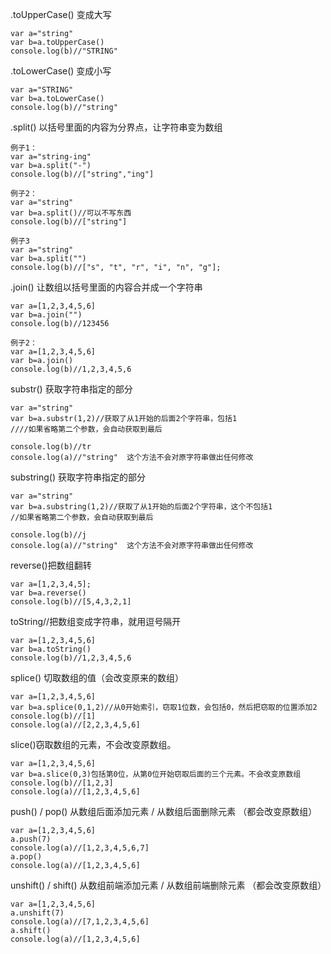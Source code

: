 .toUpperCase() 变成大写
~~~
var a="string"
var b=a.toUpperCase()
console.log(b)//"STRING"
~~~
.toLowerCase() 变成小写
~~~
var a="STRING"
var b=a.toLowerCase()
console.log(b)//"string"
~~~
.split() 以括号里面的内容为分界点，让字符串变为数组
~~~
例子1：
var a="string-ing"
var b=a.split("-")
console.log(b)//["string","ing"]

例子2：
var a="string"
var b=a.split()//可以不写东西
console.log(b)//["string"]

例子3
var a="string"
var b=a.split("")
console.log(b)//["s", "t", "r", "i", "n", "g"];
~~~
.join() 让数组以括号里面的内容合并成一个字符串
~~~
var a=[1,2,3,4,5,6]
var b=a.join("")
console.log(b)//123456

例子2：
var a=[1,2,3,4,5,6]
var b=a.join()
console.log(b)//1,2,3,4,5,6
~~~
substr() 获取字符串指定的部分
~~~
var a="string"
var b=a.substr(1,2)//获取了从1开始的后面2个字符串，包括1
////如果省略第二个参数，会自动获取到最后

console.log(b)//tr
console.log(a)//"string"  这个方法不会对原字符串做出任何修改
~~~
substring() 获取字符串指定的部分
~~~
var a="string"
var b=a.substring(1,2)//获取了从1开始的后面2个字符串，这个不包括1
//如果省略第二个参数，会自动获取到最后

console.log(b)//j
console.log(a)//"string"  这个方法不会对原字符串做出任何修改
~~~
reverse()把数组翻转
~~~
var a=[1,2,3,4,5];
var b=a.reverse()
console.log(b)//[5,4,3,2,1]
~~~
toString//把数组变成字符串，就用逗号隔开
~~~
var a=[1,2,3,4,5,6]
var b=a.toString()
console.log(b)//1,2,3,4,5,6
~~~
splice() 切取数组的值（会改变原来的数组）
~~~
var a=[1,2,3,4,5,6]
var b=a.splice(0,1,2)//从0开始索引，窃取1位数，会包括0，然后把窃取的位置添加2
console.log(b)//[1]
console.log(a)//[2,2,3,4,5,6]
~~~
slice()窃取数组的元素，不会改变原数组。
~~~
var a=[1,2,3,4,5,6]
var b=a.slice(0,3)包括第0位，从第0位开始窃取后面的三个元素。不会改变原数组
console.log(b)//[1,2,3]
console.log(a)//[1,2,3,4,5,6]
~~~
push() / pop() 从数组后面添加元素 / 从数组后面删除元素 （都会改变原数组）
~~~
var a=[1,2,3,4,5,6]
a.push(7)
console.log(a)//[1,2,3,4,5,6,7]
a.pop()
console.log(a)//[1,2,3,4,5,6]
~~~
unshift() / shift() 从数组前端添加元素 / 从数组前端删除元素 （都会改变原数组）
~~~
var a=[1,2,3,4,5,6]
a.unshift(7)
console.log(a)//[7,1,2,3,4,5,6]
a.shift() 
console.log(a)//[1,2,3,4,5,6]
~~~
